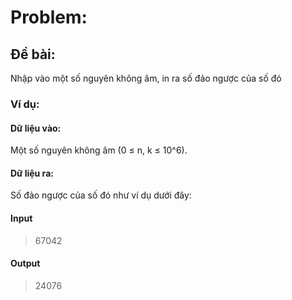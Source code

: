 # Problem: 
## Đề bài:
Nhập vào một số nguyên không âm, in ra số đảo ngược của số đó
### Ví dụ:
#### Dữ liệu vào: 
Một số nguyên không âm (0 $\le$ n, k $\le$ 10^6).
#### Dữ liệu ra:
Số đảo ngược của số đó như ví dụ dưới đây:
#### Input
> 67042
#### Output
> 24076
